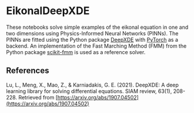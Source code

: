 # EikonalDeepXDE

These notebooks solve simple examples of the eikonal equation in one and two dimensions using Physics-Informed Neural Networks (PINNs). The PINNs are fitted using the Python package [DeepXDE](https://github.com/lululxvi/deepxde) with [PyTorch](https://pytorch.org/) as a backend. An implementation of the Fast Marching Method (FMM) from the Python package [scikit-fmm](https://github.com/scikit-fmm/scikit-fmm) is used as a reference solver.

## References

Lu, L., Meng, X., Mao, Z., & Karniadakis, G. E. (2021). DeepXDE: A deep learning library for solving differential equations. SIAM review, 63(1), 208-228. Retrieved from [https://arxiv.org/abs/1907.04502](https://arxiv.org/abs/1907.04502)
